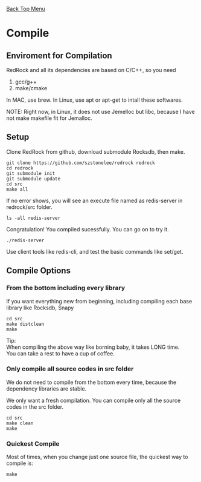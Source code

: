 [Back Top Menu](../README.md)

# Compile

## Enviroment for Compilation

RedRock and all its dependencies are based on C/C++, so you need 
1. gcc/g++
2. make/cmake

In MAC, use brew. In Linux, use apt or apt-get to intall these softwares.

NOTE: Right now, in Linux, it does not use Jemelloc but libc, because I have not make makefile fit for Jemalloc.

## Setup

Clone RedRock from github, download submodule Rocksdb, then make.
```
git clone https://github.com/szstonelee/redrock redrock
cd redrock
git submodule init
git submodule update
cd src
make all
```
If no error shows, you will see an execute file named as redis-server in redrock/src folder.
```
ls -all redis-server
```
Congratulation! You compiled sucessfully. 
You can go on to try it.
```
./redis-server
```
Use client tools like redis-cli, and test the basic commands like set/get.

## Compile Options
### From the bottom including every library
If you want everything new from beginning, including compiling each base library like Rocksdb, Snapy
```
cd src
make distclean
make
```
Tip:  
When compiling the above way like borning baby, it takes LONG time.  
You can take a rest to have a cup of coffee.
### Only compile all source codes in src folder
We do not need to compile from the bottom every time, because the dependency libraries are stable.

We only want a fresh compilation. You can compile only all the source codes in the src folder.
```
cd src
make clean
make
```
### Quickest Compile
Most of times, when you change just one source file, the quickest way to compile is: 
```
make
```


